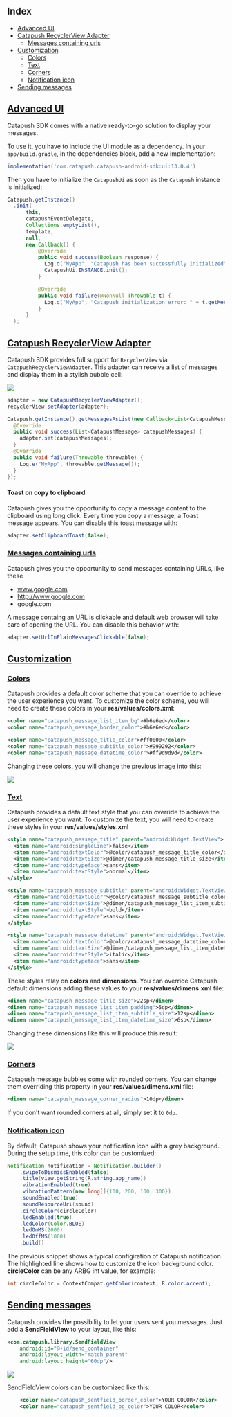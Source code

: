 ## Index

*   [Advanced UI](#advanced-ui)
*   [Catapush RecyclerView Adapter](#catapush-recyclerview-adapter)
    *   [Messages containing urls](#messages-containing-urls)
*   [Customization](#customization)
    *   [Colors](#colors)
    *   [Text](#text)
    *   [Corners](#corners)
    *   [Notification icon](#notification-icon)
*   [Sending messages](#sending-messages)

## [Advanced UI](#advanced-ui)

Catapush SDK comes with a native ready-to-go solution to display your messages.

To use it, you have to include the UI module as a dependency.
In your `app/build.gradle`, in the dependencies block, add a new implementation:

```groovy
implementation('com.catapush.catapush-android-sdk:ui:13.0.4')
```

Then you have to initialize the `CatapushUi` as soon as the `Catapush` instance is initialized:
```java
Catapush.getInstance()
  .init(
      this,
      catapushEventDelegate,
      Collections.emptyList(),
      template,
      null,
      new Callback() {
          @Override
          public void success(Boolean response) {
            Log.d("MyApp", "Catapush has been successfully initialized");
            CatapushUi.INSTANCE.init();
          }

          @Override
          public void failure(@NonNull Throwable t) {
            Log.d("MyApp", "Catapush initialization error: " + t.getMessage());
          }
      }
  );
```


## [Catapush RecyclerView Adapter](#catapush-recyclerview-adapter)

Catapush SDK provides full support for `RecyclerView` via `CatapushRecyclerViewAdapter`. This adapter can receive a list of messages and display them in a stylish bubble cell:

![](images/ui_screen_00.png)

```java
adapter = new CatapushRecyclerViewAdapter();
recyclerView.setAdapter(adapter);

Catapush.getInstance().getMessagesAsList(new Callback<List<CatapushMessage>>() {
  @Override
  public void success(List<CatapushMessage> catapushMessages) {
    adapter.set(catapushMessages);
  }
  @Override
  public void failure(Throwable throwable) {
    Log.e("MyApp", throwable.getMessage());
  }
});
```

#### Toast on copy to clipboard

Catapush gives you the opportunity to copy a message content to the clipboard using long click. Every time you copy a message, a Toast message appears. You can disable this toast message with:
```java
adapter.setClipboardToast(false);
```

### [Messages containing urls](#messages-containing-urls)

Catapush gives you the opportunity to send messages containing URLs, like these

*   www.google.com
*   http://www.google.com
*   google.com

A message containg an URL is clickable and default web browser will take care of opening the URL. You can disable this behavior with:
```java
adapter.setUrlInPlainMessagesClickable(false);
```

## [Customization](#customization)

### [Colors](#colors)

Catapush provides a default color scheme that you can override to achieve the user experience you want. To customize the color scheme, you will need to create these colors in your **res/values/colors.xml**:
```xml
<color name="catapush_message_list_item_bg">#b6e6ed</color>
<color name="catapush_message_border_color">#b6e6ed</color>

<color name="catapush_message_title_color">#ff0000</color>
<color name="catapush_message_subtitle_color">#999292</color>
<color name="catapush_message_datetime_color">#ff9d9d9d</color>
```

Changing these colors, you will change the previous image into this:

![](images/ui_screen_01.png)

### [Text](#text)

Catapush provides a default text style that you can override to achieve the user experience you want. To customize the text, you will need to create these styles in your **res/values/styles.xml**
```xml
<style name="catapush_message_title" parent="android:Widget.TextView">
  <item name="android:singleLine">false</item>
  <item name="android:textColor">@color/catapush_message_title_color</item>
  <item name="android:textSize">@dimen/catapush_message_title_size</item>
  <item name="android:typeface">sans</item>
  <item name="android:textStyle">normal</item>
</style>

<style name="catapush_message_subtitle" parent="android:Widget.TextView">
  <item name="android:textColor">@color/catapush_message_subtitle_color</item>
  <item name="android:textSize">@dimen/catapush_message_list_item_subtitle_size</item>
  <item name="android:textStyle">bold</item>
  <item name="android:typeface">sans</item>
</style>

<style name="catapush_message_datetime" parent="android:Widget.TextView">
  <item name="android:textColor">@color/catapush_message_datetime_color</item>
  <item name="android:textSize">@dimen/catapush_message_list_item_datetime_size</item>
  <item name="android:textStyle">italic</item>
  <item name="android:typeface">sans</item>
</style>
```

These styles relay on **colors** and **dimensions**. You can override Catapush default dimensions adding these values to your **res/values/dimens.xml** file:
```xml
<dimen name="catapush_message_title_size">22sp</dimen>
<dimen name="catapush_message_list_item_padding">5dp</dimen>
<dimen name="catapush_message_list_item_subtitle_size">12sp</dimen>
<dimen name="catapush_message_list_item_datetime_size">6sp</dimen>
```

Changing these dimensions like this will produce this result:

![](images/ui_screen_02.png)

### [Corners](#corners)

Catapush message bubbles come with rounded corners. You can change them overriding this property in your **res/values/dimens.xml** file:
```xml
<dimen name="catapush_message_corner_radius">10dp</dimen>
```

If you don't want rounded corners at all, simply set it to `0dp`.

### [Notification icon](#notification-icon)

By default, Catapush shows your notification icon with a grey background. During the setup time, this color can be customized:
```java
Notification notification = Notification.builder()
    .swipeToDismissEnabled(false)
    .title(view.getString(R.string.app_name))
    .vibrationEnabled(true)
    .vibrationPattern(new long[]{100, 200, 100, 300})
    .soundEnabled(true)
    .soundResourceUri(sound)
    .circleColor(circleColor)
    .ledEnabled(true)
    .ledColor(Color.BLUE)
    .ledOnMS(2000)
    .ledOffMS(1000)
    .build()
```

The previous snippet shows a typical configiration of Catapush notification. The highlighted line shows how to customize the icon background color. **circleColor** can be any ARBG int value, for example:
```java
int circleColor = ContextCompat.getColor(context, R.color.accent);
```

## [Sending messages](#sending-messages)

Catapush provides the possibility to let your users sent you messages. Just add a **SendFieldView** to your layout, like this:
```xml
<com.catapush.library.SendFieldView
    android:id="@+id/send_container"
    android:layout_width="match_parent"
    android:layout_height="60dp"/>
```

![](images/ui_screen_03.png)

SendFieldView colors can be customized like this:
```XML
    <color name="catapush_sentfield_border_color">YOUR COLOR</color>
    <color name="catapush_sentfield_bg_color">YOUR COLOR</color>
```